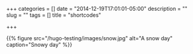 +++
categories = []
date = "2014-12-19T17:01:01-05:00"
description = ""
slug = ""
tags = []
title = "shortcodes"

+++

{{% figure src="/hugo-testing/images/snow.jpg" alt="A snow day" caption="Snowy day" %}}